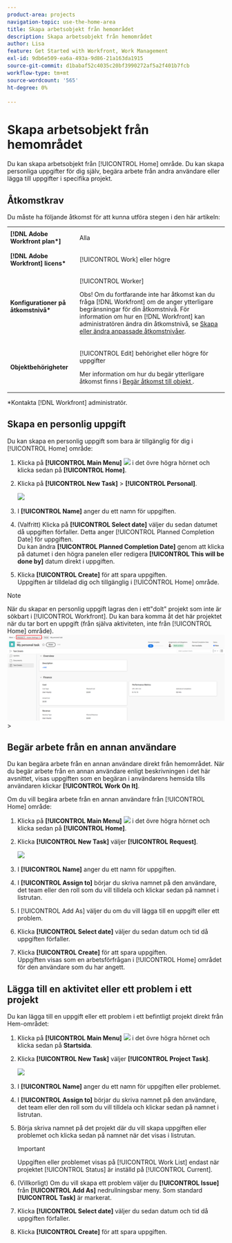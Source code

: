 ```yaml
---
product-area: projects
navigation-topic: use-the-home-area
title: Skapa arbetsobjekt från hemområdet
description: Skapa arbetsobjekt från hemområdet
author: Lisa
feature: Get Started with Workfront, Work Management
exl-id: 9db6e509-ea6a-493a-9d86-21a163da1915
source-git-commit: d1babaf52c4035c20bf3990272af5a2f401b7fcb
workflow-type: tm+mt
source-wordcount: '565'
ht-degree: 0%

---
```


# Skapa arbetsobjekt från hemområdet

<!--
<p data-mc-conditions="QuicksilverOrClassic.Draft mode">(NOTE: From Courtney: Need to rename)</p>
-->

Du kan skapa arbetsobjekt från [!UICONTROL Home] område. Du kan skapa personliga uppgifter för dig själv, begära arbete från andra användare eller lägga till uppgifter i specifika projekt.

## Åtkomstkrav

Du måste ha följande åtkomst för att kunna utföra stegen i den här artikeln:

<table style="table-layout:auto"> 
 <col> 
 <col> 
 <tbody> 
  <tr> 
   <td role="rowheader"><strong>[!DNL Adobe Workfront plan*]</strong></td> 
   <td> <p>Alla</p> </td> 
  </tr> 
  <tr> 
   <td role="rowheader"><strong>[!DNL Adobe Workfront] licens*</strong></td> 
   <td> <p>[!UICONTROL Work] eller högre</p> </td> 
  </tr> 
  <tr> 
   <td role="rowheader"><strong>Konfigurationer på åtkomstnivå*</strong></td> 
   <td> <p>[!UICONTROL Worker]</p> <p>Obs! Om du fortfarande inte har åtkomst kan du fråga [!DNL Workfront] om de anger ytterligare begränsningar för din åtkomstnivå. För information om hur en [!DNL Workfront] kan administratören ändra din åtkomstnivå, se <a href="../../../administration-and-setup/add-users/configure-and-grant-access/create-modify-access-levels.md" class="MCXref xref">Skapa eller ändra anpassade åtkomstnivåer</a>.</p> </td> 
  </tr> 
  <tr> 
   <td role="rowheader"><strong>Objektbehörigheter</strong></td> 
   <td> <p>[!UICONTROL Edit] behörighet eller högre för uppgifter</p> <p>Mer information om hur du begär ytterligare åtkomst finns i <a href="../../../workfront-basics/grant-and-request-access-to-objects/request-access.md" class="MCXref xref">Begär åtkomst till objekt </a>.</p> </td> 
  </tr> 
 </tbody> 
</table>

&#42;Kontakta [!DNL Workfront] administratör.

## Skapa en personlig uppgift

Du kan skapa en personlig uppgift som bara är tillgänglig för dig i [!UICONTROL Home] område:

1. Klicka på **[!UICONTROL Main Menu]** ![](assets/main-menu-icon.png) i det övre högra hörnet och klicka sedan på **[!UICONTROL Home]**.
1. Klicka på **[!UICONTROL New Task]** > **[!UICONTROL Personal]**.

   ![](assets/creating-work-items-new-task-personal-nwe-350x228.png)

1. I **[!UICONTROL Name]** anger du ett namn för uppgiften.
1. (Valfritt) Klicka på **[!UICONTROL Select date]** väljer du sedan datumet då uppgiften förfaller. Detta anger [!UICONTROL Planned Completion Date] för uppgiften.\
   Du kan ändra **[!UICONTROL Planned Completion Date]** genom att klicka på datumet i den högra panelen eller redigera **[!UICONTROL This will be done by]** datum direkt i uppgiften.

1. Klicka **[!UICONTROL Create]** för att spara uppgiften.\
   Uppgiften är tilldelad dig och tillgänglig i [!UICONTROL Home] område.

>[!NOTE]
>
>När du skapar en personlig uppgift lagras den i ett&quot;dolt&quot; projekt som inte är sökbart i [!UICONTROL Workfront]. Du kan bara komma åt det här projektet när du tar bort en uppgift (från själva aktiviteten, inte från [!UICONTROL Home] område).\
>![[!UICONTROL Project for personal tasks]](assets/createworkitems-personal--project-350x105.png)>

## Begär arbete från en annan användare

Du kan begära arbete från en annan användare direkt från hemområdet. När du begär arbete från en annan användare enligt beskrivningen i det här avsnittet, visas uppgiften som en begäran i användarens hemsida tills användaren klickar **[!UICONTROL Work On It]**.

Om du vill begära arbete från en annan användare från [!UICONTROL Home] område:

1. Klicka på **[!UICONTROL Main Menu]** ![](assets/main-menu-icon.png) i det övre högra hörnet och klicka sedan på **[!UICONTROL Home]**.
1. Klicka **[!UICONTROL New Task]** väljer **[!UICONTROL Request]**.

   ![](assets/creating-work-items-new-task-request-nwe-350x283.png)

1. I **[!UICONTROL Name]** anger du ett namn för uppgiften.
1. I **[!UICONTROL Assign to]** börjar du skriva namnet på den användare, det team eller den roll som du vill tilldela och klickar sedan på namnet i listrutan.
1. I [!UICONTROL Add As] väljer du om du vill lägga till en uppgift eller ett problem.
1. Klicka **[!UICONTROL Select date]** väljer du sedan datum och tid då uppgiften förfaller.
1. Klicka **[!UICONTROL Create]** för att spara uppgiften.\
   Uppgiften visas som en arbetsförfrågan i [!UICONTROL Home] området för den användare som du har angett.

## Lägga till en aktivitet eller ett problem i ett projekt

Du kan lägga till en uppgift eller ett problem i ett befintligt projekt direkt från Hem-området:

1. Klicka på **[!UICONTROL Main Menu]** ![](assets/main-menu-icon.png) i det övre högra hörnet och klicka sedan på **Startsida**.
1. Klicka **[!UICONTROL New Task]** väljer **[!UICONTROL Project Task]**.

   ![](assets/creating-work-items-new-project-task-nwe-350x358.png)

1. I **[!UICONTROL Name]** anger du ett namn för uppgiften eller problemet.
1. I **[!UICONTROL Assign to]** börjar du skriva namnet på den användare, det team eller den roll som du vill tilldela och klickar sedan på namnet i listrutan.
1. Börja skriva namnet på det projekt där du vill skapa uppgiften eller problemet och klicka sedan på namnet när det visas i listrutan.

   >[!IMPORTANT]
   >
   >Uppgiften eller problemet visas på [!UICONTROL Work List] endast när projektet [!UICONTROL Status] är inställd på [!UICONTROL Current].

1. (Villkorligt) Om du vill skapa ett problem väljer du **[!UICONTROL Issue]** från **[!UICONTROL Add As]** nedrullningsbar meny. Som standard **[!UICONTROL Task]** är markerat.

1. Klicka **[!UICONTROL Select date]** väljer du sedan datum och tid då uppgiften förfaller.
1. Klicka **[!UICONTROL Create]** för att spara uppgiften.
